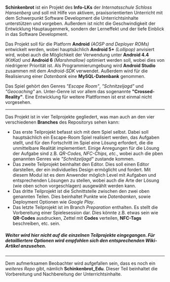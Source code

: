 **Schinkenbrot** ist ein Projekt des **Info-LKs** der _Internatsschule Schloss Hansenberg_ und soll mit Hilfe von aktivem, praxisorientierten Unterricht mit dem Schwerpunkt Software Development die Unterrichtsinhalte unterstützen und vorgeben. Außerdem ist nicht die Geschwindigkeit der Entwicklung Hauptaugenmerk, sondern der Lerneffekt und der tiefe Einblick in das Software Development.

Das Projekt soll für die Platform **Android** _(AOSP and Deployer ROMs)_ entwickelt werden, wobei hauptsächlich **Android 5+** _(Lollipop)_ anvisiert wird, wobei auch die Möglichkeit der Verwendung unter **Android 4.4** _(KitKat)_ und **Android 6** _(Marshmallow)_ optimiert werden soll, wobei dies von niedrigerer Priorität ist. Als Programmierumgebung wird **Android Studio** zusammen mit dem _Android-SDK_ verwendet. Außerdem wird für die Realisierung einer _Datenbank_ eine **MySQL-Datenbank** genommen.

Das Spiel gehört den Genres _"Escape Room"_, _"Schnitzeljagd"_ und _"Geocaching"_ an. Unter-Genre ist vor allem das sogenannte **"Crossed-Reality"**. Eine Entwicklung für weitere Plattformen ist erst einmal nicht vorgesehen.

---

Das Projekt ist in vier Teilprojekte gegliedert, was man auch an den vier verschiedenen **Branches** des Repositorys sehen kann:

- Das erste Teilprojekt befasst sich mit dem Spiel selbst. Dabei soll hauptsächlich ein Escape-Room Spiel realisiert werden, das Aufgaben stellt, und für den Fortschritt im Spiel eine Lösung erfordert, die die unmittelbare Realität implementiert. Einige Anregungen für die Lösung der Aufgabe sind z.B. _QR-Codes, NFC-Chips, etc._, wobei auch die pben genannten Genres wie _"Schnitzeljagd"_ zustande kommen.
- Das zweite Teilprojekt beinhaltet den Editor. Dies soll einen Editor darstellen, der ein individuelles Design ermöglicht und fordert. Mit diesem Modul ist es dem Anwender möglich Level mit Aufgaben und entsprechenden Lösungen zu stellen, wobei auch die Arte der Lösung (wie oben schon vorgeschlagen) ausgewählt werden kann.
- Das dritte Teilprojekt ist die Schnittstelle zwischen den zwei oben genannten Teilen. Dies beinhaltet Punkte wie _Datenbanken_, sowie Deployment Optionen wie _Google Play_.
- Das letzte Teilprojekt ist im Branch _Preparation_ enthalten. Es stellt die Vorbereitung einer Spielesession dar. Dies könnte z.B. etwas sein wie **QR-Codes** ausdrucken, Zettel mit **Codes** verteilen, **NFC-Tags** beschreiben, etc. sein.

##### _Weiter wird hier nicht auf die einzelnen Teilprojekte eingegangen. Für detailliertere Optionen wird empfohlen sich den entsprechenden Wiki-Artikel anzusehen._ #####
---
Dem aufmerksamen Beobachter wird aufgefallen sein, dass es noch ein _weiteres Repo_ gibt, nämlich **Schinkenbrot_Edu**. Dieser Teil beinhaltet die Vorbereitung und Nachbereitung der Unterrichtsinhalte.